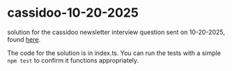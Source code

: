 # cassidoo-10-20-2025
solution for the cassidoo newsletter interview question sent on 10-20-2025, found [here](https://buttondown.com/cassidoo/archive/change-your-life-today-dont-gamble-on-the-future/).

The code for the solution is in index.ts. You can run the tests with a simple `npm test` to confirm it functions appropriately.